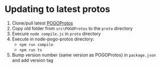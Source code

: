 # Updating to latest protos

1. Clone/pull latest [POGOProtos](https://github.com/AeonLucid/POGOProtos)
2. Copy old folder from `src\POGOProtos` to the `proto` directory
3. Execure `node compile.js` in `proto` directory
4. Execute in node-pogo-protos directory:
    - `npm run compile`
    - `npm run ts`
5. Bump version number (same version as POGOProtos) in `package.json` and add version tag
